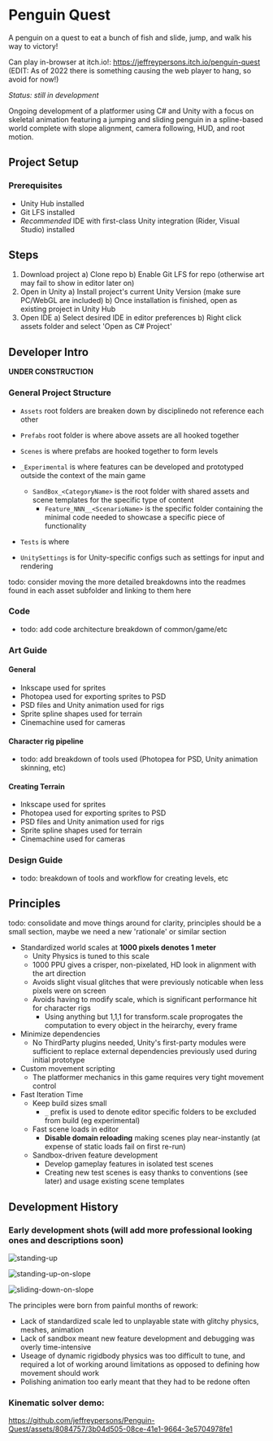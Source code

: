# Penguin Quest
A penguin on a quest to eat a bunch of fish and slide, jump, and walk his way to victory!

Can play in-browser at itch.io!: https://jeffreypersons.itch.io/penguin-quest (EDIT: As of 2022 there is something causing the web player to hang, so avoid for now!)

_Status: still in development_

Ongoing development of a platformer using C# and Unity with a focus on skeletal animation featuring a jumping and sliding penguin in a spline-based world complete with slope alignment, camera following, HUD, and root motion.



## Project Setup
### Prerequisites
* Unity Hub installed
* Git LFS installed
* *Recommended* IDE with first-class Unity integration (Rider, Visual Studio) installed

## Steps
1) Download project
  a) Clone repo
  b) Enable Git LFS for repo (otherwise art may fail to show in editor later on)
2) Open in Unity
  a) Install project's current Unity Version (make sure PC/WebGL are included)
  b) Once installation is finished, open as existing project in Unity Hub
3) Open IDE
  a) Select desired IDE in editor preferences
  b) Right click assets folder and select 'Open as C# Project'


## Developer Intro

**UNDER CONSTRUCTION**

### General Project Structure

* `Assets` root folders are breaken down by disciplinedo not reference each other
* `Prefabs` root folder is where above assets are all hooked together
* `Scenes` is where prefabs are hooked together to form levels

* `_Experimental` is where features can be developed and prototyped outside the context of the main game
  * `SandBox_<CategoryName>` is the root folder with shared assets and scene templates for the specific type of content
    * `Feature_NNN__<ScenarioName>` is the specific folder containing the minimal code needed to showcase a specific piece of functionality
* `Tests` is where
* `UnitySettings` is for Unity-specific configs such as settings for input and rendering

todo: consider moving the more detailed breakdowns into the readmes found in each asset subfolder and linking to them here


### Code
* todo: add code architecture breakdown of common/game/etc


### Art Guide

#### General
* Inkscape used for sprites
* Photopea used for exporting sprites to PSD
* PSD files and Unity animation used for rigs
* Sprite spline shapes used for terrain
* Cinemachine used for cameras

#### Character rig pipeline
* todo: add breakdown of tools used (Photopea for PSD, Unity animation skinning, etc)

#### Creating Terrain
* Inkscape used for sprites
* Photopea used for exporting sprites to PSD
* PSD files and Unity animation used for rigs
* Sprite spline shapes used for terrain
* Cinemachine used for cameras



### Design Guide
* todo: breakdown of tools and workflow for creating levels, etc



## Principles
todo: consolidate and move things around for clarity, principles should be a small section, maybe we need a new 'rationale' or similar section

* Standardized world scales at **1000 pixels denotes 1 meter**
  * Unity Physics is tuned to this scale
  * 1000 PPU gives a crisper, non-pixelated, HD look in alignment with the art direction
  * Avoids slight visual glitches that were previously noticable when less pixels were on screen
  * Avoids having to modify scale, which is significant performance hit for character rigs
    * Using anything but 1,1,1 for transform.scale proprogates the computation to every object in the heirarchy, every frame
* Minimize dependencies
  * No ThirdParty plugins needed, Unity's first-party modules were sufficient to replace external dependencies previously used during initial prototype
* Custom movement scripting
  * The platformer mechanics in this game requires very tight movement control
* Fast Iteration Time
  * Keep build sizes small
      * `_` prefix is used to denote editor specific folders to be excluded from build (eg experimental)
   * Fast scene loads in editor
      * **Disable domain reloading** making scenes play near-instantly (at expense of static loads fail on first re-run)
   * Sandbox-driven feature development
      * Develop gameplay features in isolated test scenes
      * Creating new test scenes is easy thanks to conventions (see later) and usage existing scene templates


## Development History
### Early development shots (will add more professional looking ones and descriptions soon)
![standing-up](https://user-images.githubusercontent.com/8084757/90597527-2df3e200-e1a6-11ea-8724-219b50025dac.png)

![standing-up-on-slope](https://user-images.githubusercontent.com/8084757/90597529-2e8c7880-e1a6-11ea-8ff8-75531ca798fa.png)

![sliding-down-on-slope](https://user-images.githubusercontent.com/8084757/90597522-2cc2b500-e1a6-11ea-8882-8a5c46956e28.png)

The principles were born from painful months of rework:
* Lack of standardized scale led to unplayable state with glitchy physics, meshes, animation
* Lack of sandbox meant new feature development and debugging was overly time-intensive
* Useage of dynamic rigidbody physics was too difficult to tune, and required a lot of working around limitations as opposed to defining how movement should work
* Polishing animation too early meant that they had to be redone often


### Kinematic solver demo:

https://github.com/jeffreypersons/Penguin-Quest/assets/8084757/3b04d505-08ce-41e1-9664-3e5704978fe1
